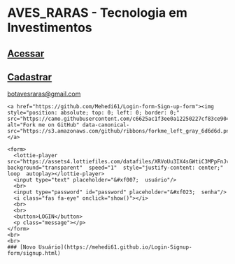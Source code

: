 # AVES_RARAS - Tecnologia em Investimentos

## [Acessar](https://mehedi61.github.io/Login-Signup-form/login.html) 
## [Cadastrar](https://mehedi61.github.io/Login-Signup-form/signup.html) 
botavesraras@gmail.com

<body class="body">
	
	<a href="https://github.com/Mehedi61/Login-form-Sign-up-form"><img style="position: absolute; top: 0; left: 0; border: 0;" src="https://camo.githubusercontent.com/c6625ac1f3ee0a12250227cf83ce904423abf351/68747470733a2f2f73332e616d617a6f6e6177732e636f6d2f6769746875622f726962626f6e732f666f726b6d655f6c6566745f677261795f3664366436642e706e67" alt="Fork me on GitHub" data-canonical-src="https://s3.amazonaws.com/github/ribbons/forkme_left_gray_6d6d6d.png"></a>

<div class="login-page">
  <div class="form">

    <form>
      <lottie-player src="https://assets4.lottiefiles.com/datafiles/XRVoUu3IX4sGWtiC3MPpFnJvZNq7lVWDCa8LSqgS/profile.json"  background="transparent"  speed="1"  style="justify-content: center;" loop  autoplay></lottie-player>
      <input type="text" placeholder="&#xf007;  usuário"/>
      <br>
      <input type="password" id="password" placeholder="&#xf023;  senha"/>
      <i class="fas fa-eye" onclick="show()"></i> 
      <br>
      <br>
      <button>LOGIN</button>
      <p class="message"></p>
    </form>
    <br>
    <br>
    ### [Novo Usuário](https://mehedi61.github.io/Login-Signup-form/signup.html) 
  </div>
</div>


